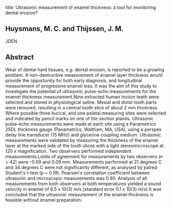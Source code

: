 title: Ultrasonic measurement of enamel thickness: a tool for monitoring dental erosion?

## Huysmans, M. C. and Thijssen, J. M.
JDEN


## Abstract
Wear of dental hard tissues, e.g. dental erosion, is reported to be a growing problem. A non-destructive measurement of enamel layer thickness would provide the opportunity for both early diagnosis, and longitudinal measurement of progressive enamel loss. It was the aim of this study to investigate the potential of ultrasonic pulse-echo measurements for the enamel thickness measurement.Nine extracted human incisor teeth were selected and stored in physiological saline. Mesial and distal tooth parts were removed, resulting in a central tooth slice of about 2 mm thickness. Where possible three buccal, and one palatal measuring sites were selected and indicated by pencil marks on one of the section planes. Ultrasonic pulse-echo measurements were made at each site using a Panametrics 25DL thickness gauge (Panametrics, Waltham, MA, USA), using a perspex delay line transducer (15 MHz) and glycerine coupling medium. Ultrasonic measurements were validated by measuring the thickness of the enamel layer at the marked side of the tooth slices with a light stereomicroscope at 120 x magnification. Two observers performed independent measurements.Limits of agreement for measurements by two observers (n = 42) were -0.09 and 0.09 mm. Measurements performed at 21 degrees C and 34 degrees C were not significantly different, as analysed by paired Student's t-test (p = 0.19). Pearson's correlation coefficient between ultrasonic and microscopic measurements was 0.90. Analysis of all measurements from both observers at both temperatures yielded a sound velocity in enamel of 6.5 x 10(3) m/s (standard error 0.1 x 10(3) m/s).It was concluded that the ultrasonic measurement of the enamel thickness is feasible without enamel preparation.

